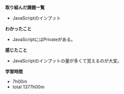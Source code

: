 **取り組んだ課題一覧**
* JavaScriptのインプット

**わかったこと**
* JavaScriptにはPrivateがある。

**感じたこと**
* JavaScriptのインプットの量が多くて覚えるのが大変。

**学習時間**
* 7h00m
 * total 1377h00m
